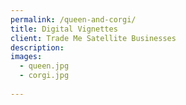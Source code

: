 ```yaml
---
permalink: /queen-and-corgi/
title: Digital Vignettes
client: Trade Me Satellite Businesses
description:
images:
  - queen.jpg
  - corgi.jpg
  
---
```

